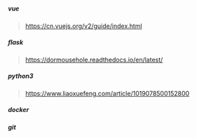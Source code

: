 ##### vue

> https://cn.vuejs.org/v2/guide/index.html

##### flask

> https://dormousehole.readthedocs.io/en/latest/

##### python3

> https://www.liaoxuefeng.com/article/1019078500152800

##### docker

##### git

